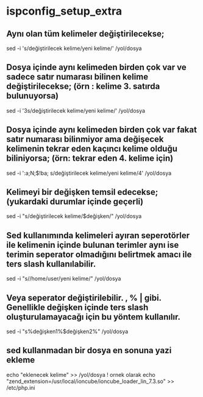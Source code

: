 # ispconfig_setup_extra


## Aynı olan tüm kelimeler değiştirilecekse;

sed -i 's/değiştirilecek kelime/yeni kelime/' /yol/dosya

## Dosya içinde aynı kelimeden birden çok var ve sadece satır numarası bilinen kelime değiştirilecekse; (örn : kelime 3. satırda bulunuyorsa)

sed -i '3s/değiştirilecek kelime/yeni kelime/' /yol/dosya

## Dosya içinde aynı kelimeden birden çok var fakat satır numarası bilinmiyor ama değişecek kelimenin tekrar eden kaçıncı kelime olduğu biliniyorsa; (örn: tekrar eden 4. kelime için) 

sed -i ':a;N;$!ba; s/değiştirilecek kelime/yeni kelime/4' /yol/dosya

## Kelimeyi bir değişken temsil edecekse; (yukardaki durumlar içinde geçerli)

sed -i "s/değiştirilecek kelime/$değişken/" /yol/dosya

## Sed kullanımında kelimeleri ayıran seperotörler ile kelimenin içinde bulunan terimler aynı ise terimin seperator olmadığını belirtmek amacı ile ters slash kullanılabilir.

sed -i "s/\/home\/user/yeni kelime/" /yol/dosya

## Veya seperator değiştirilebilir. , % | gibi. Genellikle değişken içinde ters slash oluşturulamayacağı için bu yöntem kullanılır.

sed -i "s%değişken1%$değişken2%" /yol/dosya

## sed kullanmadan bir dosya en sonuna yazi ekleme

echo "eklenecek kelime" >> /yol/dosya
! ornek olarak
echo "zend_extension=/usr/local/ioncube/ioncube_loader_lin_7.3.so" >> /etc/php.ini
